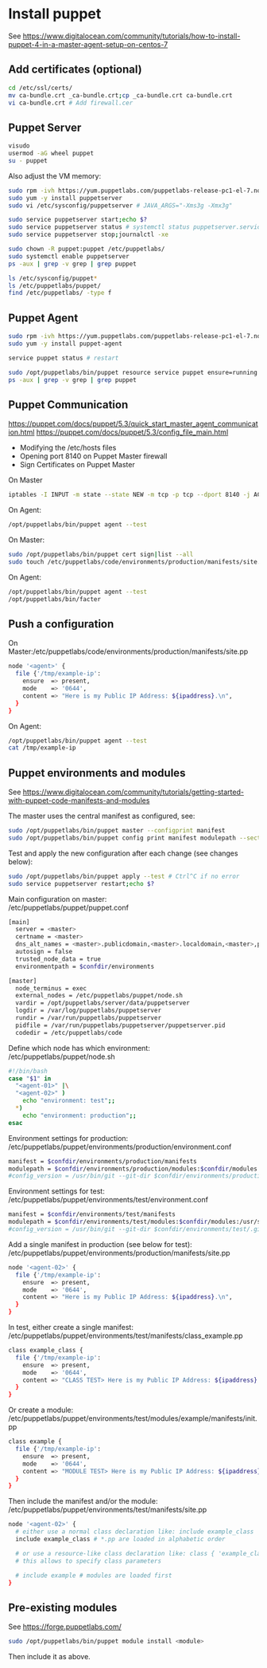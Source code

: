 # Install puppet

See https://www.digitalocean.com/community/tutorials/how-to-install-puppet-4-in-a-master-agent-setup-on-centos-7

## Add certificates (optional)

```bash
cd /etc/ssl/certs/
mv ca-bundle.crt _ca-bundle.crt;cp _ca-bundle.crt ca-bundle.crt
vi ca-bundle.crt # Add firewall.cer
```

## Puppet Server

```bash
visudo
usermod -aG wheel puppet
su - puppet
```

Also adjust the VM memory:
```bash
sudo rpm -ivh https://yum.puppetlabs.com/puppetlabs-release-pc1-el-7.noarch.rpm
sudo yum -y install puppetserver
sudo vi /etc/sysconfig/puppetserver # JAVA_ARGS="-Xms3g -Xmx3g"
```

```bash
sudo service puppetserver start;echo $?
sudo service puppetserver status # systemctl status puppetserver.service
sudo service puppetserver stop;journalctl -xe
```

```bash
sudo chown -R puppet:puppet /etc/puppetlabs/
sudo systemctl enable puppetserver
ps -aux | grep -v grep | grep puppet
```

```bash
ls /etc/sysconfig/puppet*
ls /etc/puppetlabs/puppet/
find /etc/puppetlabs/ -type f
```

## Puppet Agent

```bash
sudo rpm -ivh https://yum.puppetlabs.com/puppetlabs-release-pc1-el-7.noarch.rpm
sudo yum -y install puppet-agent
```

```bash
service puppet status # restart
```

```bash
sudo /opt/puppetlabs/bin/puppet resource service puppet ensure=running enable=true
ps -aux | grep -v grep | grep puppet
```

## Puppet Communication

https://puppet.com/docs/puppet/5.3/quick_start_master_agent_communication.html
https://puppet.com/docs/puppet/5.3/config_file_main.html

- Modifying the /etc/hosts files
- Opening port 8140 on Puppet Master firewall
- Sign Certificates on Puppet Master

On Master
```bash
iptables -I INPUT -m state --state NEW -m tcp -p tcp --dport 8140 -j ACCEPT
```

On Agent:
```bash
/opt/puppetlabs/bin/puppet agent --test
```

On Master:
```bash
sudo /opt/puppetlabs/bin/puppet cert sign|list --all
sudo touch /etc/puppetlabs/code/environments/production/manifests/site.pp
```

On Agent:
```bash
/opt/puppetlabs/bin/puppet agent --test
/opt/puppetlabs/bin/facter
```

## Push a configuration

On Master:/etc/puppetlabs/code/environments/production/manifests/site.pp
```bash
node '<agent>' {
  file {'/tmp/example-ip':
    ensure  => present,
    mode    => '0644',
    content => "Here is my Public IP Address: ${ipaddress}.\n",
  }
}
```

On Agent:
```bash
/opt/puppetlabs/bin/puppet agent --test
cat /tmp/example-ip
```

## Puppet environments and modules

See https://www.digitalocean.com/community/tutorials/getting-started-with-puppet-code-manifests-and-modules

The master uses the central manifest as configured, see:
```bash
sudo /opt/puppetlabs/bin/puppet master --configprint manifest
sudo /opt/puppetlabs/bin/puppet config print manifest modulepath --section master --environment production # or test
```

Test and apply the new configuration after each change (see changes below):
```bash
sudo /opt/puppetlabs/bin/puppet apply --test # Ctrl^C if no error
sudo service puppetserver restart;echo $?
```

Main configuration on master:<br/>
/etc/puppetlabs/puppet/puppet.conf
```bash
[main]
  server = <master>
  certname = <master>
  dns_alt_names = <master>.publicdomain,<master>.localdomain,<master>,puppet.localdomain,puppet
  autosign = false
  trusted_node_data = true
  environmentpath = $confdir/environments

[master]
  node_terminus = exec
  external_nodes = /etc/puppetlabs/puppet/node.sh
  vardir = /opt/puppetlabs/server/data/puppetserver
  logdir = /var/log/puppetlabs/puppetserver
  rundir = /var/run/puppetlabs/puppetserver
  pidfile = /var/run/puppetlabs/puppetserver/puppetserver.pid
  codedir = /etc/puppetlabs/code
```

Define which node has which environment:<br/>
/etc/puppetlabs/puppet/node.sh
```bash
#!/bin/bash
case "$1" in
  "<agent-01>" |\
  "<agent-02>" )
    echo "environment: test";;
  *)
    echo "environment: production";;
esac
```

Environment settings for production:<br/>
/etc/puppetlabs/puppet/environments/production/environment.conf
```bash
manifest = $confdir/environments/production/manifests
modulepath = $confdir/environments/production/modules:$confdir/modules:/usr/share/puppet/modules
#config_version = /usr/bin/git --git-dir $confdir/environments/production/.git rev-parse HEAD
```

Environment settings for test:<br/>
/etc/puppetlabs/puppet/environments/test/environment.conf
```bash
manifest = $confdir/environments/test/manifests
modulepath = $confdir/environments/test/modules:$confdir/modules:/usr/share/puppet/modules
#config_version = /usr/bin/git --git-dir $confdir/environments/test/.git rev-parse HEAD
```

Add a single manifest in production (see below for test):<br/>
/etc/puppetlabs/puppet/environments/production/manifests/site.pp
```bash
node '<agent-02>' {
  file {'/tmp/example-ip':
    ensure  => present,
    mode    => '0644',
    content => "Here is my Public IP Address: ${ipaddress}.\n",
  }
}
```

In test, either create a single manifest:<br/>
/etc/puppetlabs/puppet/environments/test/manifests/class_example.pp
```bash
class example_class {
  file {'/tmp/example-ip':
    ensure  => present,
    mode    => '0644',
    content => "CLASS TEST> Here is my Public IP Address: ${ipaddress}.\n",
  }
}
```

Or create a module:<br/>
/etc/puppetlabs/puppet/environments/test/modules/example/manifests/init.pp
```bash
class example {
  file {'/tmp/example-ip':
    ensure  => present,
    mode    => '0644',
    content => "MODULE TEST> Here is my Public IP Address: ${ipaddress}.\n",
  }
}
```

Then include the manifest and/or the module:<br/>
/etc/puppetlabs/puppet/environments/test/manifests/site.pp
```bash
node '<agent-02>' {
  # either use a normal class declaration like: include example_class
  include example_class # *.pp are loaded in alphabetic order

  # or use a resource-like class declaration like: class { 'example_class': }
  # this allows to specify class parameters

  # include example # modules are loaded first
}
```

## Pre-existing modules

See https://forge.puppetlabs.com/

```bash
sudo /opt/puppetlabs/bin/puppet module install <module>
```

Then include it as above.
